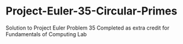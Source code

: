 # Project-Euler-35-Circular-Primes

Solution to Project Euler Problem 35
Completed as extra credit for Fundamentals of Computing Lab
